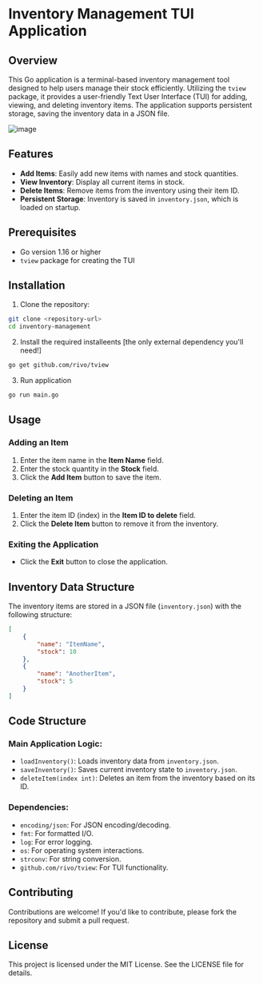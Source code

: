 # Inventory Management TUI Application

## Overview

This Go application is a terminal-based inventory management tool designed to help users manage their stock efficiently. Utilizing the `tview` package, it provides a user-friendly Text User Interface (TUI) for adding, viewing, and deleting inventory items. The application supports persistent storage, saving the inventory data in a JSON file.

![image](https://github.com/user-attachments/assets/eb642eb1-f439-4eff-85ad-00c518f3c321)

## Features

- **Add Items**: Easily add new items with names and stock quantities.
- **View Inventory**: Display all current items in stock.
- **Delete Items**: Remove items from the inventory using their item ID.
- **Persistent Storage**: Inventory is saved in `inventory.json`, which is loaded on startup.

## Prerequisites

- Go version 1.16 or higher
- `tview` package for creating the TUI

## Installation

   1. Clone the repository:
   ```bash
   git clone <repository-url>
   cd inventory-management
   ```
   2. Install the required installeents [the only external dependency you'll need!]
   ```bash
   go get github.com/rivo/tview
   ```
   3. Run application
   ```bash
   go run main.go
   ```
## Usage

### Adding an Item
1. Enter the item name in the **Item Name** field.
2. Enter the stock quantity in the **Stock** field.
3. Click the **Add Item** button to save the item.

### Deleting an Item
1. Enter the item ID (index) in the **Item ID to delete** field.
2. Click the **Delete Item** button to remove it from the inventory.

### Exiting the Application
- Click the **Exit** button to close the application.

## Inventory Data Structure
The inventory items are stored in a JSON file (`inventory.json`) with the following structure:

```json
[
    {
        "name": "ItemName",
        "stock": 10
    },
    {
        "name": "AnotherItem",
        "stock": 5
    }
]
```
## Code Structure

### Main Application Logic:
- `loadInventory()`: Loads inventory data from `inventory.json`.
- `saveInventory()`: Saves current inventory state to `inventory.json`.
- `deleteItem(index int)`: Deletes an item from the inventory based on its ID.

### Dependencies:
- `encoding/json`: For JSON encoding/decoding.
- `fmt`: For formatted I/O.
- `log`: For error logging.
- `os`: For operating system interactions.
- `strconv`: For string conversion.
- `github.com/rivo/tview`: For TUI functionality.

## Contributing
Contributions are welcome! If you'd like to contribute, please fork the repository and submit a pull request.

## License
This project is licensed under the MIT License. See the LICENSE file for details.


